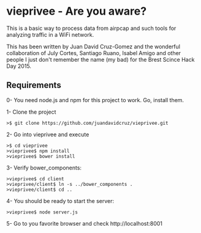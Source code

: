# vieprivee - Are you aware?

This is a basic way to process data from airpcap and such tools for analyzing traffic in a WiFi network.

This has been written by Juan David Cruz-Gomez and the wonderful collaboration of 
July Cortes, Santiago Ruano, Isabel Amigo and other people I just don't remember the name (my bad)
for the Brest Scince Hack Day 2015.

## Requirements
0- You need node.js and npm for this project to work. Go, install them.

1- Clone the project

~~~~
>$ git clone https://github.com/juandavidcruz/vieprivee.git
~~~~

2- Go into vieprivee and execute

~~~~
>$ cd vieprivee
>vieprivee$ npm install
>vieprivee$ bower install
~~~~

3- Verify bower_components:

~~~~
>vieprivee$ cd client
>vieprivee/client$ ln -s ../bower_components .
>vieprivee/client$ cd ..
~~~~

4- You should be ready to start the server:
~~~~
>vieprivee$ node server.js
~~~~

5- Go to you favorite browser and check http://localhost:8001
